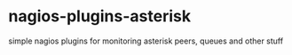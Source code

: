# nagios-plugins-asterisk
simple nagios plugins for monitoring asterisk peers, queues and other stuff
